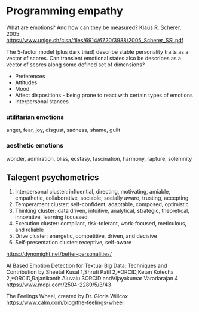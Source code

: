 # Programming empathy

What are emotions? And how can they be
measured?
Klaus R. Scherer, 2005
https://www.unige.ch/cisa/files/6914/6720/3988/2005_Scherer_SSI.pdf


The 5-factor model (plus dark triad) describe stable personality traits as a vector of scores. Can transient emotional states also be describes as a vector of scores along some defined set of dimensions?


- Preferences
- Attitudes
- Mood
- Affect dispositions - being prone to react with certain types of emotions
- Interpersonal stances

### utilitarian emotions
anger, fear, joy, disgust, sadness, shame, guilt

### aesthetic emotions
wonder, admiration, bliss, ecstasy, fascination, harmony, rapture, solemnity


## Talegent psychometrics

1. Interpersonal cluster: influential, directing, motivating, amiable, empathetic, collaborative,
sociable, socially aware, trusting, accepting
2. Temperament cluster: self-confident, adaptable, composed, optimistic
3. Thinking cluster: data driven, intuitive, analytical, strategic, theoretical, innovative,
learning focussed
4. Execution cluster: compliant, risk-tolerant, work-focused, meticulous, and reliable
5. Drive cluster: energetic, competitive, driven, and decisive
6. Self-presentation cluster: receptive, self-aware



https://dynomight.net/better-personalities/


AI Based Emotion Detection for Textual Big Data: Techniques and Contribution
by Sheetal Kusal 1,Shruti Patil 2,*ORCID,Ketan Kotecha 2,*ORCID,Rajanikanth Aluvalu 3ORCID andVijayakumar Varadarajan 4
https://www.mdpi.com/2504-2289/5/3/43


The Feelings Wheel, created by Dr. Gloria Willcox
https://www.calm.com/blog/the-feelings-wheel
